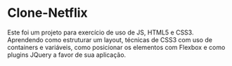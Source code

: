 # Clone-Netflix
Este foi um projeto para exercício de uso de JS, HTML5 e CSS3.  Aprendendo como estruturar um layout, técnicas de CSS3 com uso de containers e variáveis, como posicionar os elementos com Flexbox e como plugins JQuery a favor de sua aplicação.
